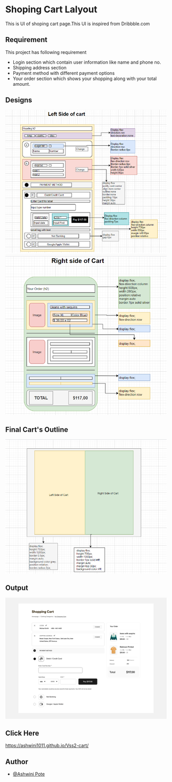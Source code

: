 
# Shoping Cart Lalyout

This is UI of shoping cart page.This UI is inspired from Dribbble.com




## Requirement

This project has following requirement

- Login section which contain user information like name and phone no.
- Shipping address section
- Payment method with different payment options
- Your order section which shows your shopping along with your total amount.  


## Designs

![App Screenshot](https://github.com/Ashwini1011/Vss2-cart/blob/master/Left-side%20of%20cart.png)
![App Screenshot](https://github.com/Ashwini1011/Vss2-cart/blob/master/Right-side%20of%20cart.png)

## Final Cart's Outline

![App Screenshot](https://github.com/Ashwini1011/Vss2-cart/blob/master/Final-Cart.png)

## Output
![App Screenshot](https://github.com/Ashwini1011/Vss2-cart/blob/master/Output.png)

## Click Here
https://ashwini1011.github.io/Vss2-cart/
## Author

- [@Ashwini Pote](https://github.com/Ashwini1011)

